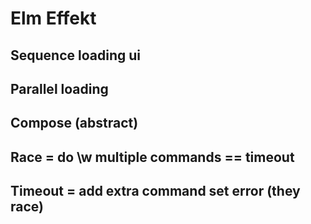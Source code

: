 # Elm Effekt

## Sequence loading ui

## Parallel loading

## Compose (abstract)

## Race = do \w multiple commands == timeout

## Timeout = add extra command set error (they race)
